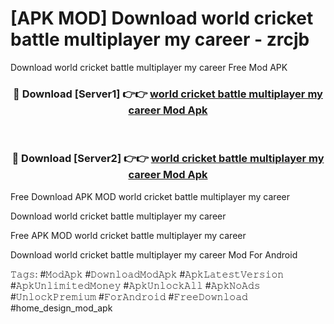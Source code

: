 # [APK MOD] Download  world cricket battle multiplayer my career - zrcjb
Download world cricket battle multiplayer my career Free Mod APK

<div align="center">
<h3>🔴 Download [Server1] 👉👉 <a href="https://apk-comot.site?title=world_cricket_battle_multiplayer_my_career">world cricket battle multiplayer my career Mod Apk</a></h3><br>

<h3>🔴 Download [Server2] 👉👉 <a href="https://apk-comot.site?title=world_cricket_battle_multiplayer_my_career">world cricket battle multiplayer my career Mod Apk</a></h3>
</div>


Free Download APK MOD world cricket battle multiplayer my career

Download world cricket battle multiplayer my career 

Free APK MOD world cricket battle multiplayer my career 

Download world cricket battle multiplayer my career Mod For Android

𝚃𝚊𝚐𝚜: #𝙼𝚘𝚍𝙰𝚙𝚔 #𝙳𝚘𝚠𝚗𝚕𝚘𝚊𝚍𝙼𝚘𝚍𝙰𝚙𝚔 #𝙰𝚙𝚔𝙻𝚊𝚝𝚎𝚜𝚝𝚅𝚎𝚛𝚜𝚒𝚘𝚗 #𝙰𝚙𝚔𝚄𝚗𝚕𝚒𝚖𝚒𝚝𝚎𝚍𝙼𝚘𝚗𝚎𝚢 #𝙰𝚙𝚔𝚄𝚗𝚕𝚘𝚌𝚔𝙰𝚕𝚕 #𝙰𝚙𝚔𝙽𝚘𝙰𝚍𝚜 #𝚄𝚗𝚕𝚘𝚌𝚔𝙿𝚛𝚎𝚖𝚒𝚞𝚖 #𝙵𝚘𝚛𝙰𝚗𝚍𝚛𝚘𝚒𝚍 #𝙵𝚛𝚎𝚎𝙳𝚘𝚠𝚗𝚕𝚘𝚊𝚍 #home_design_mod_apk